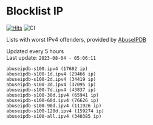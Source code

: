 # Blocklist IP

[![Hits](https://hits.seeyoufarm.com/api/count/incr/badge.svg?url=https%3A%2F%2Fgithub.com%2Fborestad%2Fblocklist-ip%2F&count_bg=%2379C83D&title_bg=%23555555&icon=&icon_color=%23E7E7E7&title=hits&edge_flat=false)](https://hits.seeyoufarm.com)  ![CI](https://img.shields.io/github/workflow/status/borestad/blocklist-ip/CI?style=flat-square)

Lists with worst IPv4 offenders, provided by [AbuseIPDB](https://www.abuseipdb.com/)

<!-- FOOTER-PLACEHOLDER -->
Updated every 5 hours<br>
Last update: `2023-08-04 - 05:06:11`
```
abuseipdb-s100.ipv4 (17682 ip)
abuseipdb-s100-1d.ipv4 (29466 ip)
abuseipdb-s100-2d.ipv4 (34419 ip)
abuseipdb-s100-3d.ipv4 (37095 ip)
abuseipdb-s100-7d.ipv4 (43837 ip)
abuseipdb-s100-30d.ipv4 (65941 ip)
abuseipdb-s100-60d.ipv4 (76626 ip)
abuseipdb-s100-90d.ipv4 (111926 ip)
abuseipdb-s100-120d.ipv4 (159274 ip)
abuseipdb-s100-all.ipv4 (340385 ip)
```
